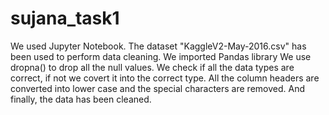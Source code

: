 # sujana_task1
We used Jupyter Notebook. The dataset "KaggleV2-May-2016.csv" has been used to perform data cleaning. We imported Pandas library We use dropna() to drop all the null values. We check if all the data types are correct, if not we covert it into the correct type. All the column headers are converted into lower case and the special characters are removed. And finally, the data has been cleaned.
